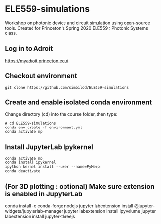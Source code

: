 # ELE559-simulations
Workshop on photonic device and circuit simulation using open-source tools. Created for Princeton's Spring 2020 ELE559 : Photonic Systems class.

## Log in to Adroit

https://myadroit.princeton.edu/

## Checkout environment

```
git clone https://github.com/simbilod/ELE559-simulations
```

## Create and enable isolated conda environment

Change directory (cd) into the course folder, then type:

```
# cd ELE559-simulations
conda env create -f environment.yml
conda activate mp
```

## Install JupyterLab Ipykernel

```
conda activate mp
conda install ipykernel
ipython kernel install --user --name=PyMeep
conda deactivate
```

## (For 3D plotting : optional) Make sure extension is enabled in JupyterLab

conda install -c conda-forge nodejs
jupyter labextension install @jupyter-widgets/jupyterlab-manager
jupyter labextension install ipyvolume
jupyter labextension install jupyter-threejs

